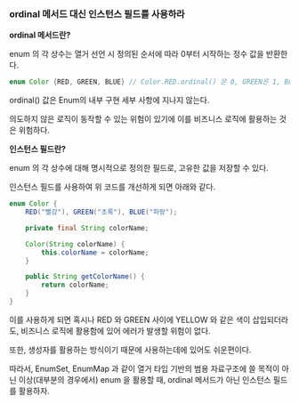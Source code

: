 ### ordinal 메서드 대신 인스턴스 필드를 사용하라

**ordinal 메서드란?**

enum 의 각 상수는 열거 선언 시 정의된 순서에 따라 0부터 시작하는 정수 값을 반환한다.

```java
enum Color {RED, GREEN, BLUE} // Color.RED.ordinal() 은 0, GREEN은 1, BLUE는 2를 반환한다.
```

ordinal() 값은 Enum의 내부 구현 세부 사항에 지나지 않는다.

의도하지 않은 로직이 동작할 수 있는 위험이 있기에 이를 비즈니스 로직에 활용하는 것은 위험하다.

**인스턴스 필드란?**

enum 의 각 상수에 대해 명시적으로 정의한 필드로, 고유한 값을 저장할 수 있다.

인스턴스 필드를 사용하여 위 코드를 개선하게 되면 아래와 같다.

```java
enum Color {
    RED("빨강"), GREEN("초록"), BLUE("파랑");

    private final String colorName;

    Color(String colorName) {
        this.colorName = colorName;
    }

    public String getColorName() {
        return colorName;
    }
}
```

이를 사용하게 되면 혹시나 RED 와 GREEN 사이에 YELLOW 와 같은 색이 삽입되더라도, 비즈니스 로직에 활용함에 있어 에러가 발생할 위험이 없다.

또한, 생성자를 활용하는 방식이기 때문에 사용하는데에 있어도 쉬운편이다.

따라서, EnumSet, EnumMap 과 같이 열거 타입 기반의 범용 자료구조에 쓸 목적이 아닌 이상(대부분의 경우에서) enum 을 활용할 때, ordinal 메서드가 아닌 인스턴스 필드를 활용하자.
